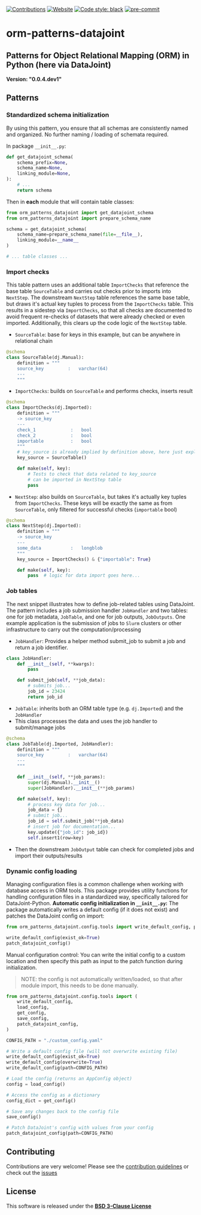 [contribution guidelines]: https://github.com/larsrollik/orm-patterns-datajoint/blob/main/CONTRIBUTING.md
[issues]: https://github.com/larsrollik/orm-patterns-datajoint/issues
[BSD 3-Clause License]: https://github.com/larsrollik/orm-patterns-datajoint/blob/main/LICENSE
[Github]: https://github.com/larsrollik/orm-patterns-datajoint/settings/secrets/actions/new
[release]: https://github.com/larsrollik/orm-patterns-datajoint/releases/new

[//]: # (Badges)
[//]: # ([![PyPI]&#40;https://img.shields.io/pypi/v/orm-patterns-datajoint.svg&#41;]&#40;https://pypi.org/project/orm-patterns-datajoint&#41;)
[//]: # ([![Wheel]&#40;https://img.shields.io/pypi/wheel/orm-patterns-datajoint.svg&#41;]&#40;https://pypi.org/project/orm-patterns-datajoint&#41;)
[//]: # (![CI]&#40;https://github.com/larsrollik/orm-patterns-datajoint/workflows/tests/badge.svg&#41;)

[![Contributions](https://img.shields.io/badge/Contributions-Welcome-brightgreen.svg)](https://github.com/larsrollik/orm-patterns-datajoint/blob/main/CONTRIBUTING.md)
[![Website](https://img.shields.io/website?up_message=online&url=https%3A%2F%2Fgithub.com/larsrollik/orm-patterns-datajoint)](https://github.com/larsrollik/orm-patterns-datajoint)
[![Code style: black](https://img.shields.io/badge/code%20style-black-000000.svg)](https://github.com/python/black)
[![pre-commit](https://img.shields.io/badge/pre--commit-enabled-brightgreen?logo=pre-commit&logoColor=white)](https://github.com/pre-commit/pre-commit)

# orm-patterns-datajoint
Patterns for Object Relational Mapping (ORM) in Python (here via DataJoint)
---
**Version: "0.0.4.dev1"**


## Patterns

### Standardized schema initialization

By using this pattern, you ensure that all schemas are consistently named and organized.
No further naming / loading of schemata required.

In package `__init__.py`:
```python
def get_datajoint_schema(
    schema_prefix=None,
    schema_name=None,
    linking_module=None,
):
    # ...
    return schema
```

Then in **each** module that will contain table classes:
```python
from orm_patterns_datajoint import get_datajoint_schema
from orm_patterns_datajoint import prepare_schema_name

schema = get_datajoint_schema(
    schema_name=prepare_schema_name(file=__file__),
    linking_module=__name__
)

# ... table classes ...
```


### Import checks

This table pattern uses an additional table `ImportChecks` that reference the base table `SourceTable` and carries out checks prior to imports into `NextStep`.
The downstream `NextStep` table references the same base table, but draws it's actual key tuples to process from the `ImportChecks` table.
This results in a sidestep via `ImportChecks`, so that all checks are documented to avoid frequent re-checks of datasets that were already checked or even imported.
Additionally, this clears up the code logic of the `NextStep` table.

- `SourceTable`: base for keys in this example, but can be anywhere in relational chain
```python
@schema
class SourceTable(dj.Manual):
    definition = """
    source_key         :   varchar(64)
    ---
    """

```

- `ImportChecks`: builds on `SourceTable` and performs checks, inserts result
```python
@schema
class ImportChecks(dj.Imported):
    definition = """
    -> source_key
    ---
    check_1             :   bool
    check_2             :   bool
    importable          :   bool
    """
    # key_source is already implied by definition above, here just explicit
    key_source = SourceTable()

    def make(self, key):
        # Tests to check that data related to key_source
        # can be imported in NextStep table
        pass

```

- `NextStep`: also builds on `SourceTable`, but takes it's actually key tuples from `ImportChecks`. These keys will be exactly the same as from `SourceTable`, only filtered for successful checks (`importable` bool)
```python
@schema
class NextStep(dj.Imported):
    definition = """
    -> source_key
    ---
    some_data           :   longblob
    """
    key_source = ImportChecks() & {"importable": True}

    def make(self, key):
        pass  # logic for data import goes here...
```


### Job tables

The next snippet illustrates how to define job-related tables using DataJoint.
The pattern includes a job submission handler `JobHandler` and two tables: one for job metadata, `JobTable`, and one for job outputs, `JobOutputs`.
One example application is the submission of jobs to `Slurm` clusters or other infrastructure to carry out the computation/processing


- `JobHandler`: Provides a helper method submit_job to submit a job and return a job identifier.
```python
class JobHandler:
    def __init__(self, **kwargs):
        pass

    def submit_job(self, **job_data):
        # submits job...
        job_id = 23424
        return job_id

```

- `JobTable`: inherits both an ORM table type (e.g. `dj.Imported`) and the `JobHandler`
- This class processes the data and uses the job handler to submit/manage jobs
```python
@schema
class JobTable(dj.Imported, JobHandler):
    definition = """
    source_key         :   varchar(64)
    ---
    """

    def __init__(self, **job_params):
        super(dj.Manual).__init__()
        super(JobHandler).__init__(**job_params)

    def make(self, key):
        # process key data for job...
        job_data = {}
        # submit job...
        job_id = self.submit_job(**job_data)
        # insert job for documentation...
        key.update({"job_id": job_id})
        self.insert1(row=key)

```

- Then the downstream `JobOutput` table can check for completed jobs and import their outputs/results


### Dynamic config loading

Managing configuration files is a common challenge when working with database access in ORM tools. 
This package provides utility functions for handling configuration files in a standardized way, 
specifically tailored for DataJoint-Python.
**Automatic config initialization in `__init__.py`:**
The package automatically writes a default config (if it does not exist) and patches the DataJoint config on import:

```python
from orm_patterns_datajoint.config.tools import write_default_config, patch_datajoint_config

write_default_config(exist_ok=True)
patch_datajoint_config()

```

Manual configuration control: You can write the initial config to a custom location 
and then specify this path as input to the patch function during initialization.

> NOTE: the config is not automatically written/loaded, so that after module import, this needs to be done manually.

```python
from orm_patterns_datajoint.config.tools import (
    write_default_config,
    load_config,
    get_config,
    save_config,
    patch_datajoint_config,
)

CONFIG_PATH = "./custom_config.yaml"

# Write a default config file (will not overwrite existing file)
write_default_config(exist_ok=True)
write_default_config(overwrite=True)
write_default_config(path=CONFIG_PATH)

# Load the config (returns an AppConfig object)
config = load_config()

# Access the config as a dictionary
config_dict = get_config()

# Save any changes back to the config file
save_config()

# Patch DataJoint's config with values from your config
patch_datajoint_config(path=CONFIG_PATH)
```

## Contributing
Contributions are very welcome!
Please see the [contribution guidelines] or check out the [issues]


## License
This software is released under the **[BSD 3-Clause License]**
